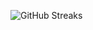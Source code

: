 ![GitHub Streaks](https://github-streaks-mqc9.onrender.com/streak/happilli/image?theme=midnight&cache_bust=1742878334)
